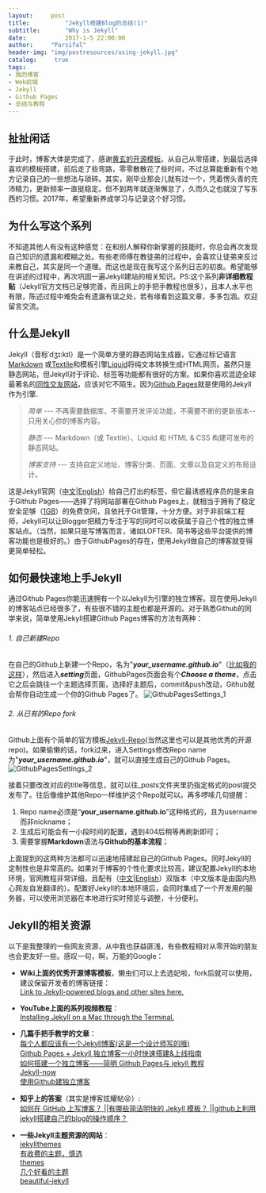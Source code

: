 ```yaml
---
layout:		post
title:			"Jekyll搭建Blog的总结(1)"
subtitle:		"Why is Jekyll"
date:			2017-1-5 22:00:00
author:		"Parsifal"
header-img:	"img/postresources/using-jekyll.jpg"
catalog:     true
tags:
- 我的博客 
- Web前端
- Jekyll 
- Github Pages 
- 总结与教程
---
```


## 扯扯闲话
  于此时，博客大体是完成了，感谢[黄玄的开源模板](https://github.com/Huxpro/huxpro.github.io)。从自己从零搭建，到最后选择喜欢的模板搭建，前后走了些弯路，零零散散花了些时间，不过总算能重新有个地方记录自己的一些想法与琐碎。其实，刚毕业那会儿就有过一个，凭着愣头青的充沛精力，更新频率一直挺稳定。但不到两年就逐渐懈怠了，久而久之也就没了写东西的习惯。2017年，希望重新养成学习与记录这个好习惯。
 
## 为什么写这个系列
  不知道其他人有没有这种感觉：在和别人解释你新掌握的技能时，你总会再次发现自己知识的遗漏和模糊之处。有些老师傅在教徒弟的过程中，会喜欢让徒弟来反过来教自己，其实是同一个道理。而这也是现在我写这个系列日志的初衷。希望能够在讲述的过程中，再次巩固一遍Jekyll建站的相关知识。PS:这个系列**非详细教程贴**（Jekyll官方文档已足够完善，而且网上的手把手教程也很多），且本人水平也有限，陈述过程中难免会有遗漏有误之处，若有缘看到这篇文章，多多包涵。欢迎留言交流。
## 什么是Jekyll
Jekyll（音标ˈdʒɪ:kɪl）是一个简单方便的静态网站生成器，它通过标记语言[Markdown](https://zh.wikipedia.org/wiki/Markdown) 或[Textile](https://zh.wikipedia.org/wiki/Textile)和模板引擎[Liquid](https://zh.wikipedia.org/wiki/Liquid)将纯文本转换生成HTML网页。虽然只是静态网站，但Jekyll对于评论、标签等功能都有很好的方案。如果你喜欢混迹全球最著名的[同性交友网站](https://github.com)，应该对它不陌生。因为[Github Pages](https://pages.github.com/)就是使用的Jekyll作为引擎.
> *简单* --- 不再需要数据库，不需要开发评论功能，不需要不断的更新版本--只用关心你的博客内容。  
>   				
> *静态* --- Markdown（或 Textile）、Liquid 和 HTML & CSS 构建可发布的静态网站。    
> 
> *博客支持* --- 支持自定义地址、博客分类、页面、文章以及自定义的布局设计。  

这是Jekyll官网（[中文](http://jekyllcn.com/)|[English](https://jekyllrb.com/)）给自己打出的标签，但它最诱惑程序员的是来自于Github Pages——选择了将网站部署在Github Pages上，就相当于拥有了稳定安全足够（[1GB](https://help.github.com/articles/what-is-my-disk-quota/)）的免费空间，且依托于Git管理，十分方便。对于非前端工程师，Jekyll可以让Blogger把精力专注于写的同时可以收获属于自己个性的独立博客站点。（当然，如果只是写博客而言，诸如LOFTER、简书等这些平台提供的博客功能也是极好的。）由于GithubPages的存在，使用Jekyll做自己的博客就变得更简单轻松。
## 如何最快速地上手Jekyll
通过Github Pages你能迅速拥有一个以Jekyll为引擎的独立博客。现在使用Jekyll的博客站点已经很多了，有些很不错的主题也都是开源的。对于熟悉Github的同学来说，简单使用Jekyll搭建Github Pages博客的方法有两种：

###### 1. 自己新建Repo
在自己的Github上新建一个Repo，名为"***your_username.github.io***"（[比如我的这样](https://github.com/ParsifalC/parsifalc.github.io)），然后进入***setting***页面，GithubPages页面会有个***Choose a theme***，点击它之后会跳往一个主题选择页面，选择好主题后，commit&push改动，Github就会帮你自动生成一个你的Github Pages了。
 ![GithubPagesSettings_1](http://ojg3xdx9d.bkt.clouddn.com//1483859445.png)

###### 2. 从已有的Repo fork
Github上面有个简单的官方模板[Jekyll-Repo](https://github.com/jekyll/jekyll)(当然这里也可以是其他优秀的开源repo)。如果偷懒的话，fork过来，进入Settings修改Repo name为"***your_username.github.io***"，就可以直接生成自己的Github Pages。
![GithubPagesSettings_2](http://ojg3xdx9d.bkt.clouddn.com//1483858856.png)

接着只要改改对应的title等信息，就可以往_posts文件夹里扔指定格式的post提交发布了。往后像维护其他Repo一样维护这个Repo就可以。再多啰嗦几句提醒：		

1. Repo name必须是“**your_username.github.io**”这种格式的，且为username而非nickname；  
2. 生成后可能会有一小段时间的配置，遇到404后稍等再刷新即可；   
3. 需要掌握**Markdown**语法与**Github的基本流程**；

上面提到的这两种方法都可以迅速地搭建起自己的Github Pages。同时Jekyll的定制性也是非常高的。如果对于博客的个性化要求比较高，建议配置Jekyll的本地环境，官网教程非常详细，且配有（[中文](http://jekyllcn.com/)|[English](https://jekyllrb.com/)）双版本（中文版本是由国内热心网友自发翻译的）。配置好Jekyll的本地环境后，会同时集成了一个开发用的服务器，可以使用浏览器在本地进行实时预览与调整，十分便利。
## Jekyll的相关资源
以下是我整理的一些网友资源，从中我也获益匪浅，有些教程相对从零开始的朋友也会更友好一些。感叹一句，啊，万能的Google：

- **Wiki上面的优秀开源博客模板**，懒虫们可以上去选妃啦，fork后就可以使用，建议保留开发者的博客链接：    
[Link to Jekyll-powered blogs and other sites here.](https://github.com/jekyll/jekyll/wiki/sites)   
- **YouTube上面的系列视频教程**：	      
[Installing Jekyll on a Mac through the Terminal.
](https://www.youtube.com/playlist?list=PLWjCJDeWfDdfVEcLGAfdJn_HXyM4Y7_k-)   
- **几篇手把手教学的文章**：    
[每个人都应该有一个Jekyll博客(这是一个设计师写的哦)](http://www.jianshu.com/p/ca8dba93ebd5)    
[Github Pages + Jekyll 独立博客一小时快速搭建&上线指南](http://playingfingers.com/2016/03/26/build-a-blog/)    
[如何搭建一个独立博客——简明 Github Pages与 jekyll 教程](http://www.cnfeat.com/blog/2014/05/10/how-to-build-a-blog/)    
[Jekyll-now](https://github.com/barryclark/jekyll-now)    
[使用Github建独立博客](https://beiyuu.com/github-pages)       

- **知乎上的答案**（其实是博客炫耀帖😝）:    
 [如何在 GitHub 上写博客？
](https://www.zhihu.com/question/20962496)||[有哪些简洁明快的 Jekyll 模板？
](https://www.zhihu.com/question/20223939)||[github上利用jekyll搭建自己的blog的操作顺序？
](https://www.zhihu.com/question/30018945)    
- **一些Jekyll主题资源的网站**：    
[jekyllthemes](http://jekyllthemes.org/)    
[有收费的主题，慎选](https://jekyllthemes.io/)    
[themes](http://themes.jekyllrc.org/)    
[几个好看的主题](http://www.zhanxin.info/themes.html)    
[beautiful-jekyll](https://github.com/daattali/beautiful-jekyll)


